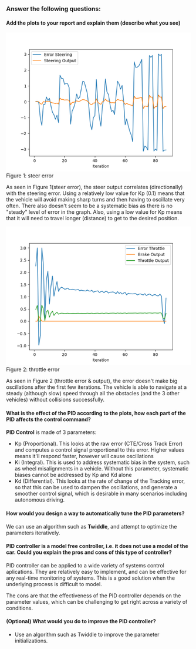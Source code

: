 ### Answer the following questions:

#### Add the plots to your report and explain them (describe what you see)
![Steer error](../steer_error.png)
Figure 1: steer error

As seen in Figure 1(steer error), the steer output correlates (directionally) with the steering error. Using a relatively low value for Kp (0.1) means that the vehicle will avoid making sharp turns and then having to oscillate very often. There also doesn't seem to be a systematic bias as there is no "steady" level of error in the graph. Also, using a low value for Kp means that it will need to travel longer (distance) to get to the desired position.

![Throttle Error](../throttle_error.png)
Figure 2: throttle error

As seen in Figure 2 (throttle error & output), the error doesn't make big oscillations after the first few iterations. The vehicle is able to navigate at a steady (although slow) speed through all the obstacles (and the 3 other vehicles) without collisions successfully. 


#### What is the effect of the PID according to the plots, how each part of the PID affects the control command?

**PID Control** is made of 3 parameters:
- Kp (Proportional). This looks at the raw error (CTE/Cross Track Error) and computes a control signal proportional to this error. Higher values means it'll respond faster, however will cause oscillations
- Ki (Integral). This is used to address systematic bias in the system, such as wheel misalignments in a vehicle. Without this parameter, systematic biases cannot be addressed by Kp and Kd alone
- Kd (Differential). This looks at the rate of change of the Tracking error, so that this can be used to dampen the oscillations, and generate a smoother control signal, which is desirable in many scenarios including autonomous driving.


#### How would you design a way to automatically tune the PID parameters?

We can use an algorithm such as **Twiddle**, and attempt to optimize the parameters iteratively.

#### PID controller is a model free controller, i.e. it does not use a model of the car. Could you explain the pros and cons of this type of controller?

PID controller can be applied to a wide variety of systems control aplications. They are relatively easy to implement, and can be effective for any real-time monitoring of systems.  This is a good solution when the underlying process is difficult to model.

The cons are that the effectiveness of the PID controller depends on the parameter values, which can be challenging to get right across a variety of conditions.

#### (Optional) What would you do to improve the PID controller?

- Use an algorithm such as Twiddle to improve the parameter initializations.
